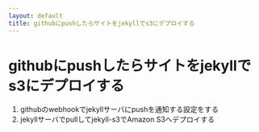 ```yaml
---
layout: default
title: githubにpushしたらサイトをjekyllでs3にデプロイする
---
```


# githubにpushしたらサイトをjekyllでs3にデプロイする

1. githubのwebhookでjekyllサーバにpushを通知する設定をする
1. jekyllサーバでpullしてjekyll-s3でAmazon S3へデプロイする
